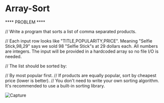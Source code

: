 # Array-Sort

**** PROBLEM ****

// Write a program that sorts a list of comma separated products.

// Each input row looks like "TITLE,POPULARITY,PRICE". Meaning "Selfie Stick,98,29" says we sold 98 "Selfie Stick"s at 29 dollars each. All numbers are integers. The input will be provided in a hardcoded array so no file I/O is needed.

// The list should be sorted by:

// By most popular first.
// If products are equally popular, sort by cheapest price (lower is better).
// You don't need to write your own sorting algorithm. It's recommended to use a built-in sorting library.


![Capture](https://user-images.githubusercontent.com/55505154/142551739-99bd47ab-1cbc-4a7c-892a-d9be876fb767.JPG)
